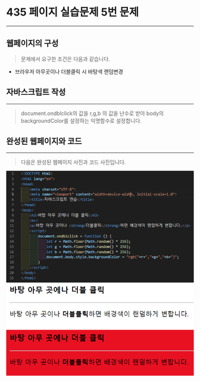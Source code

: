 # 435 페이지 실습문제 5번 문제

-----------------------------

## 웹페이지의 구성

> 문제에서 요구한 조건은 다음과 같습니다.

+ 브라우저 아무곳이나 더블클릭 시 바탕색 랜덤변경

## 자바스크립트 작성

-----------------------------

> document.ondblclick의 값을 r,g,b 의 값을 난수로 받아 body의 backgroundColor를 설정하는 익명함수로 설정합니다.

## 완성된 웹페이지와 코드

-----------------------------

> 다음은 완성된 웹페이지 사진과 코드 사진입니다.

<img src="./image/p435_코드.png">
<img src="./image/p435_웹페이지1.png">
<img src="./image/p435_웹페이지2.png">